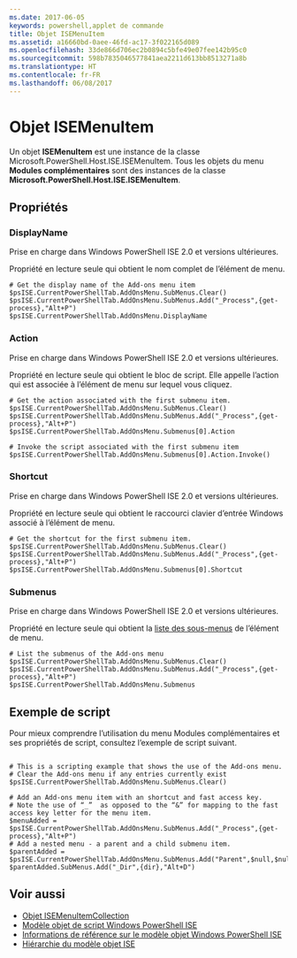 ```yaml
---
ms.date: 2017-06-05
keywords: powershell,applet de commande
title: Objet ISEMenuItem
ms.assetid: a16660bd-0aee-46fd-ac17-3f022165d089
ms.openlocfilehash: 33de866d706ec2b0894c5bfe49e07fee142b95c0
ms.sourcegitcommit: 598b7835046577841aea2211d613bb8513271a8b
ms.translationtype: HT
ms.contentlocale: fr-FR
ms.lasthandoff: 06/08/2017
---
```

# <a name="the-isemenuitem-object"></a>Objet ISEMenuItem
  Un objet **ISEMenuItem** est une instance de la classe Microsoft.PowerShell.Host.ISE.ISEMenuItem. Tous les objets du menu **Modules complémentaires** sont des instances de la classe **Microsoft.PowerShell.Host.ISE.ISEMenuItem**.

## <a name="properties"></a>Propriétés

###  <a name="DisplayName"></a> DisplayName
  Prise en charge dans Windows PowerShell ISE 2.0 et versions ultérieures. 

 Propriété en lecture seule qui obtient le nom complet de l’élément de menu.

```
# Get the display name of the Add-ons menu item
$psISE.CurrentPowerShellTab.AddOnsMenu.SubMenus.Clear()
$psISE.CurrentPowerShellTab.AddOnsMenu.SubMenus.Add("_Process",{get-process},"Alt+P")
$psISE.CurrentPowerShellTab.AddOnsMenu.DisplayName

```

###  <a name="Action"></a> Action
  Prise en charge dans Windows PowerShell ISE 2.0 et versions ultérieures. 

 Propriété en lecture seule qui obtient le bloc de script. Elle appelle l’action qui est associée à l’élément de menu sur lequel vous cliquez.

```
# Get the action associated with the first submenu item.
$psISE.CurrentPowerShellTab.AddOnsMenu.SubMenus.Clear()
$psISE.CurrentPowerShellTab.AddOnsMenu.SubMenus.Add("_Process",{get-process},"Alt+P")
$psISE.CurrentPowerShellTab.AddOnsMenu.Submenus[0].Action

# Invoke the script associated with the first submenu item 
$psISE.CurrentPowerShellTab.AddOnsMenu.Submenus[0].Action.Invoke()
```

###  <a name="Shortcut"></a> Shortcut
  Prise en charge dans Windows PowerShell ISE 2.0 et versions ultérieures. 

 Propriété en lecture seule qui obtient le raccourci clavier d’entrée Windows associé à l’élément de menu.

```
# Get the shortcut for the first submenu item.
$psISE.CurrentPowerShellTab.AddOnsMenu.SubMenus.Clear()
$psISE.CurrentPowerShellTab.AddOnsMenu.SubMenus.Add("_Process",{get-process},"Alt+P")
$psISE.CurrentPowerShellTab.AddOnsMenu.Submenus[0].Shortcut
```

###  <a name="Submenus"></a> Submenus
  Prise en charge dans Windows PowerShell ISE 2.0 et versions ultérieures. 

 Propriété en lecture seule qui obtient la [liste des sous-menus](The-ISEMenuItemCollection-Object.md) de l’élément de menu.

```
# List the submenus of the Add-ons menu
$psISE.CurrentPowerShellTab.AddOnsMenu.SubMenus.Clear()
$psISE.CurrentPowerShellTab.AddOnsMenu.SubMenus.Add("_Process",{get-process},"Alt+P")
$psISE.CurrentPowerShellTab.AddOnsMenu.Submenus
```

## <a name="scripting-example"></a>Exemple de script
 Pour mieux comprendre l’utilisation du menu Modules complémentaires et ses propriétés de script, consultez l’exemple de script suivant.

```

# This is a scripting example that shows the use of the Add-ons menu.
# Clear the Add-ons menu if any entries currently exist
$psISE.CurrentPowerShellTab.AddOnsMenu.SubMenus.Clear()

# Add an Add-ons menu item with an shortcut and fast access key.
# Note the use of “_”  as opposed to the “&” for mapping to the fast access key letter for the menu item.
$menuAdded = $psISE.CurrentPowerShellTab.AddOnsMenu.SubMenus.Add("_Process",{get-process},"Alt+P") 
# Add a nested menu - a parent and a child submenu item. 
$parentAdded = $psISE.CurrentPowerShellTab.AddOnsMenu.SubMenus.Add("Parent",$null,$null) 
$parentAdded.SubMenus.Add("_Dir",{dir},"Alt+D")

```

## <a name="see-also"></a>Voir aussi
- [Objet ISEMenuItemCollection](The-ISEMenuItemCollection-Object.md) 
- [Modèle objet de script Windows PowerShell ISE](The-Windows-PowerShell-ISE-Scripting-Object-Model.md) 
- [Informations de référence sur le modèle objet Windows PowerShell ISE](Windows-PowerShell-ISE-Object-Model-Reference.md) 
- [Hiérarchie du modèle objet ISE](The-ISE-Object-Model-Hierarchy.md)

  
